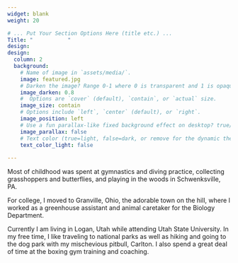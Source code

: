 ```yaml
---
widget: blank
weight: 20

# ... Put Your Section Options Here (title etc.) ...
Title: "           "
design:
design:
  column: 2
  background:
    # Name of image in `assets/media/`.
    image: featured.jpg
    # Darken the image? Range 0-1 where 0 is transparent and 1 is opaque.
    image_darken: 0.8
    #  Options are `cover` (default), `contain`, or `actual` size.
    image_size: contain
    # Options include `left`, `center` (default), or `right`.
    image_position: left
    # Use a fun parallax-like fixed background effect on desktop? true/false
    image_parallax: false
    # Text color (true=light, false=dark, or remove for the dynamic theme color).
    text_color_light: false
       
---
```



Most of childhood was spent at gymnastics and diving practice, collecting grasshoppers and butterflies, and playing in the woods in Schwenksville, PA. 

For college, I moved to Granville, Ohio, the adorable town on the hill, where I worked as a greenhouse assistant and animal caretaker for the Biology Department. 

Currently I am living in Logan, Utah while attending Utah State University. In my free time, I like traveling to national parks as well as hiking and going to the dog park with my mischevious pitbull, Carlton. I also spend a great deal of time at the boxing gym training and coaching. 

